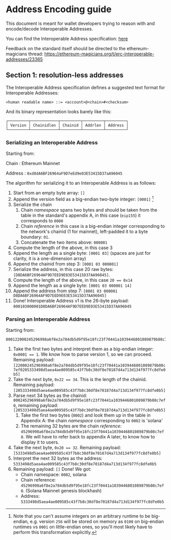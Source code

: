 # Address Encoding guide
This document is meant for wallet developers trying to reason with and encode/decode Interoperable Addresses.

You can find the Interoperable Address specification: [here](https://github.com/ethereum/ERCs/pull/1002)

Feedback on the standard itself should be directed to the ethereum-magicians thread: https://ethereum-magicians.org/t/erc-interoperable-addresses/23365

## Section 1: resolution-less addresses
The Interoperable Address specification defines a suggested text format for Interoperable Addresses:

```
<human readable name> ::= <account>@<chain>#<checksum>
```

And its binary representation looks barely like this:

```
┌─────────┬────────────┬─────────┬─────────┬─────────┐
│ Version │ Chainidlen │ Chainid │ Addrlen │ Address │
└─────────┴────────────┴─────────┴─────────┴─────────┘
```

### Serializing an Interoperable Address
Starting from:

Chain
: Ethereum Mainnet

Address
: `0xd8dA6BF26964aF9D7eEd9e03E53415D37aA96045`

The algorithm for serializing it to an Interoperable Address is as follows:
1. Start from an empty byte array: `[]`
2. Append the version field as a big-endian two-byte integer: `[0001]` [^1]
3. Serialize the chain
    1. Chain _namespace_ spans two bytes and should be taken from the table in the standard's appendix A, in this case (`eip155`) it corresponds to `0000`
    2. Chain _reference_ in this case is a big-endian integer corresponding to the network's chainid (1 for mainnet), left-padded it to a byte boundary: `01`.
    3. Concatenate the two items above: `000001`
4. Compute the length of the above, in this case 3
5. Append the length as a single byte: `[0001 03]` (spaces are just for clarity, it is a one-dimension array)
6. Append the chainid from step 3: `[0001 03 000001]`
7. Serialize the address, in this case 20 raw bytes: `[D8DA6BF26964AF9D7EED9E03E53415D37AA96045]`.
8. Compute the length of the above, in this case `20 == 0x14`
9. Append the length as a single byte: `[0001 03 000001 14]`
10. Append the address from step 7: `[0001 03 000001 D8DA6BF26964AF9D7EED9E03E53415D37AA96045]`
11. Done! Interoperable Address v1 is the 26-byte payload: `000103000001D8DA6BF26964AF9D7EED9E03E53415D37AA96045`

[^1]: Note that you can't assume integers on an arbitrary runtime to be big-endian, e.g. version `256` will be stored on memory as `0100` on big-endian runtimes vs `0001` on little-endian ones, so you'll most likely have to perform this transformation explicitly.

### Parsing an Interoperable Address
Starting from:
```
000122000245296998a6f8e2a784db5d9f95e18fc23f70441a1039446801089879b08c7ef0205333498d5aea4ae009585c43f7b8c30df8e70187d4a713d134f977fc8dfe0b5
```

1. Take the first two bytes and interpret them as a big-endian integer: `0x0001 == 1`. We know how to parse version 1, so we can proceed. Remaining payload: `[22000245296998a6f8e2a784db5d9f95e18fc23f70441a1039446801089879b08c7ef0205333498d5aea4ae009585c43f7b8c30df8e70187d4a713d134f977fc8dfe0b5]`
2. Take the next byte, `0x22 == 34`. This is the length of the chainid. Remaining payload: `[205333498d5aea4ae009585c43f7b8c30df8e70187d4a713d134f977fc8dfe0b5]`
3. Parse next 34 bytes as the chainid: `000245296998a6f8e2a784db5d9f95e18fc23f70441a1039446801089879b08c7ef0`, remaining payload: `[205333498d5aea4ae009585c43f7b8c30df8e70187d4a713d134f977fc8dfe0b5]`
    1. Take the first two bytes (`0002`) and look them up in the table in Appendix A: the chain _namespace_ corresponding to `0002` is 'solana'
    2. The remaining 32 bytes are the chain _reference_: `45296998a6f8e2a784db5d9f95e18fc23f70441a1039446801089879b08c7ef0`. We will have to refer back to appendix A later, to know how to display it to users.
4. Take the next byte, `0x20 == 32`. Remaining payload: `[5333498d5aea4ae009585c43f7b8c30df8e70187d4a713d134f977fc8dfe0b5]`
5. Interpret the next 32 bytes as the address: `5333498d5aea4ae009585c43f7b8c30df8e70187d4a713d134f977fc8dfe0b5`
6. Remaining payload: `[]` Done! We got:
    - Chain namespace: `0002`, solana
    - Chain reference: `45296998a6f8e2a784db5d9f95e18fc23f70441a1039446801089879b08c7ef0`. (Solana Mainnet genesis blockhash)
    - Address: `5333498d5aea4ae009585c43f7b8c30df8e70187d4a713d134f977fc8dfe0b5`

